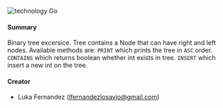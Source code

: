 ![technology Go](https://img.shields.io/badge/technology-go-blue.svg)

#### Summary
Binary tree excersice. Tree contains a Node that can have right and left nodes.
Available methods are:
  `PRINT` which prints the tree in `ASC` order.
  `CONTAINS` which returns boolean whether int exists in tree.
  `INSERT` which insert a new int on the tree.

#### Creator
- Luka Fernandez (lfernandezlosavio@gmail.com)
